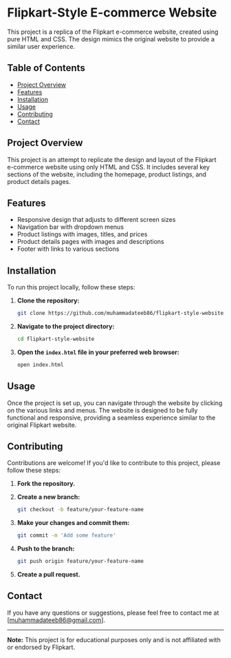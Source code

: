 # Flipkart-Style E-commerce Website

This project is a replica of the Flipkart e-commerce website, created using pure HTML and CSS. The design mimics the original website to provide a similar user experience.

## Table of Contents

- [Project Overview](#project-overview)
- [Features](#features)
- [Installation](#installation)
- [Usage](#usage)
- [Contributing](#contributing)
- [Contact](#contact)

## Project Overview

This project is an attempt to replicate the design and layout of the Flipkart e-commerce website using only HTML and CSS. It includes several key sections of the website, including the homepage, product listings, and product details pages.

## Features

- Responsive design that adjusts to different screen sizes
- Navigation bar with dropdown menus
- Product listings with images, titles, and prices
- Product details pages with images and descriptions
- Footer with links to various sections

## Installation

To run this project locally, follow these steps:

1. **Clone the repository:**

    ```bash
    git clone https://github.com/muhammadateeb86/flipkart-style-website.git
    ```

2. **Navigate to the project directory:**

    ```bash
    cd flipkart-style-website
    ```

3. **Open the `index.html` file in your preferred web browser:**

    ```bash
    open index.html
    ```

## Usage

Once the project is set up, you can navigate through the website by clicking on the various links and menus. The website is designed to be fully functional and responsive, providing a seamless experience similar to the original Flipkart website.

## Contributing

Contributions are welcome! If you'd like to contribute to this project, please follow these steps:

1. **Fork the repository.**
2. **Create a new branch:**

    ```bash
    git checkout -b feature/your-feature-name
    ```

3. **Make your changes and commit them:**

    ```bash
    git commit -m 'Add some feature'
    ```

4. **Push to the branch:**

    ```bash
    git push origin feature/your-feature-name
    ```

5. **Create a pull request.**


## Contact

If you have any questions or suggestions, please feel free to contact me at [muhammadateeb86@gmail.com].

---

**Note:** This project is for educational purposes only and is not affiliated with or endorsed by Flipkart.

